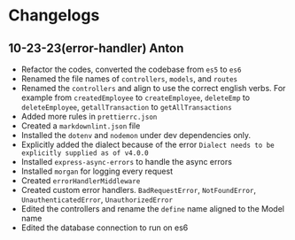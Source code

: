 # Changelogs

## 10-23-23(error-handler) Anton

-   Refactor the codes, converted the codebase from `es5` to `es6`
-   Renamed the file names of `controllers`, `models`, and `routes`
-   Renamed the `controllers` and align to use the correct english verbs.
    For example from `createdEmployee` to `createEmployee`, `deleteEmp` to
    `deleteEmployee`, `getallTransaction` to `getAllTransactions`
-   Added more rules in `prettierrc.json`
-   Created a `markdownlint.json` file
-   Installed the `dotenv` and `nodemon` under dev dependencies only.
-   Explicitly added the dialect because of the error
    `Dialect needs to be explicitly supplied as of v4.0.0`
-   Installed `express-async-errors` to handle the async errors
-   Installed `morgan` for logging every request
-   Created `errorHandlerMiddleware`
-   Created custom error handlers. `BadRequestError`, `NotFoundError`,
    `UnauthenticatedError`, `UnauthorizedError`
-   Edited the controllers and rename the `define` name aligned to the Model name
-   Edited the database connection to run on es6
